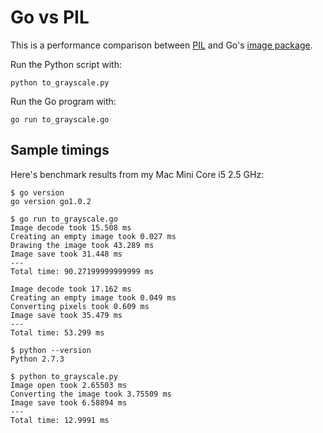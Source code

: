 Go vs PIL
=========

This is a performance comparison between [PIL][1] and Go's [image package][2].


Run the Python script with:

    python to_grayscale.py


Run the Go program with:

    go run to_grayscale.go

## Sample timings ##

Here's benchmark results from my Mac Mini Core i5 2.5 GHz:

    $ go version
    go version go1.0.2

    $ go run to_grayscale.go
    Image decode took 15.508 ms
    Creating an empty image took 0.027 ms
    Drawing the image took 43.289 ms
    Image save took 31.448 ms
    ---
    Total time: 90.27199999999999 ms

    Image decode took 17.162 ms
    Creating an empty image took 0.049 ms
    Converting pixels took 0.609 ms
    Image save took 35.479 ms
    ---
    Total time: 53.299 ms

    $ python --version
    Python 2.7.3

    $ python to_grayscale.py
    Image open took 2.65503 ms
    Converting the image took 3.75509 ms
    Image save took 6.58894 ms
    ---
    Total time: 12.9991 ms

  [1]: http://www.pythonware.com/products/pil/
  [2]: http://golang.org/pkg/image/

